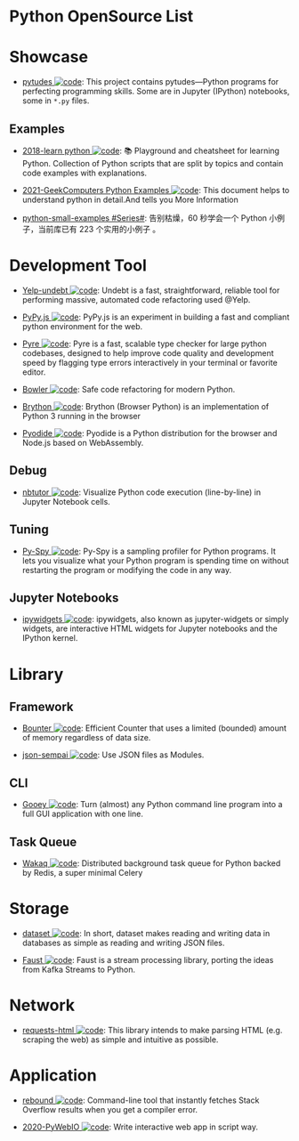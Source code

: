 # Python OpenSource List

# Showcase

- [pytudes ![code](https://martrix-usa.oss-accelerate.aliyuncs.com/logo/code.svg)](https://github.com/norvig/pytudes): This project contains pytudes—Python programs for perfecting programming skills. Some are in Jupyter (IPython) notebooks, some in `*.py` files.

## Examples

- [2018-learn python ![code](https://martrix-usa.oss-accelerate.aliyuncs.com/logo/code.svg)](https://github.com/trekhleb/learn-python): 📚 Playground and cheatsheet for learning Python. Collection of Python scripts that are split by topics and contain code examples with explanations.

- [2021-GeekComputers Python Examples ![code](https://martrix-usa.oss-accelerate.aliyuncs.com/logo/code.svg)](https://github.com/geekcomputers/Python): This document helps to understand python in detail.And tells you More Information

- [python-small-examples #Series#](https://github.com/jackzhenguo/python-small-examples): 告别枯燥，60 秒学会一个 Python 小例子，当前库已有 223 个实用的小例子 。

# Development Tool

- [Yelp-undebt ![code](https://martrix-usa.oss-accelerate.aliyuncs.com/logo/code.svg)](https://github.com/Yelp/undebt): Undebt is a fast, straightforward, reliable tool for performing massive, automated code refactoring used @Yelp.

- [PyPy.js ![code](https://martrix-usa.oss-accelerate.aliyuncs.com/logo/code.svg)](https://pypyjs.org/): PyPy.js is an experiment in building a fast and compliant python environment for the web.

- [Pyre ![code](https://martrix-usa.oss-accelerate.aliyuncs.com/logo/code.svg)](https://github.com/facebook/pyre-check): Pyre is a fast, scalable type checker for large python codebases, designed to help improve code quality and development speed by flagging type errors interactively in your terminal or favorite editor.

- [Bowler ![code](https://martrix-usa.oss-accelerate.aliyuncs.com/logo/code.svg)](https://pybowler.io/): Safe code refactoring for modern Python.

- [Brython ![code](https://martrix-usa.oss-accelerate.aliyuncs.com/logo/code.svg)](https://github.com/brython-dev/brython): Brython (Browser Python) is an implementation of Python 3 running in the browser

- [Pyodide ![code](https://martrix-usa.oss-accelerate.aliyuncs.com/logo/code.svg)](https://github.com/pyodide/pyodide): Pyodide is a Python distribution for the browser and Node.js based on WebAssembly.

## Debug

- [nbtutor ![code](https://martrix-usa.oss-accelerate.aliyuncs.com/logo/code.svg)](https://github.com/lgpage/nbtutor): Visualize Python code execution (line-by-line) in Jupyter Notebook cells.

## Tuning

- [Py-Spy ![code](https://martrix-usa.oss-accelerate.aliyuncs.com/logo/code.svg)](https://github.com/benfred/py-spy): Py-Spy is a sampling profiler for Python programs. It lets you visualize what your Python program is spending time on without restarting the program or modifying the code in any way.

## Jupyter Notebooks

- [ipywidgets ![code](https://martrix-usa.oss-accelerate.aliyuncs.com/logo/code.svg)](https://github.com/jupyter-widgets/ipywidgets): ipywidgets, also known as jupyter-widgets or simply widgets, are interactive HTML widgets for Jupyter notebooks and the IPython kernel.

# Library

## Framework

- [Bounter ![code](https://martrix-usa.oss-accelerate.aliyuncs.com/logo/code.svg)](https://github.com/RaRe-Technologies/bounter): Efficient Counter that uses a limited (bounded) amount of memory regardless of data size.

- [json-sempai ![code](https://martrix-usa.oss-accelerate.aliyuncs.com/logo/code.svg)](https://github.com/kragniz/json-sempai): Use JSON files as Modules.

## CLI

- [Gooey ![code](https://martrix-usa.oss-accelerate.aliyuncs.com/logo/code.svg)](https://github.com/chriskiehl/Gooey): Turn (almost) any Python command line program into a full GUI application with one line.

## Task Queue

- [Wakaq ![code](https://martrix-usa.oss-accelerate.aliyuncs.com/logo/code.svg)](https://github.com/wakatime/wakaq): Distributed background task queue for Python backed by Redis, a super minimal Celery

# Storage

- [dataset ![code](https://martrix-usa.oss-accelerate.aliyuncs.com/logo/code.svg)](https://github.com/pudo/dataset/blob/master/README.md): In short, dataset makes reading and writing data in databases as simple as reading and writing JSON files.

- [Faust ![code](https://martrix-usa.oss-accelerate.aliyuncs.com/logo/code.svg)](https://github.com/robinhood/faust): Faust is a stream processing library, porting the ideas from Kafka Streams to Python.

# Network

- [requests-html ![code](https://martrix-usa.oss-accelerate.aliyuncs.com/logo/code.svg)](https://github.com/kennethreitz/requests-html): This library intends to make parsing HTML (e.g. scraping the web) as simple and intuitive as possible.

# Application

- [rebound ![code](https://martrix-usa.oss-accelerate.aliyuncs.com/logo/code.svg)](https://github.com/shobrook/rebound): Command-line tool that instantly fetches Stack Overflow results when you get a compiler error.

- [2020-PyWebIO ![code](https://martrix-usa.oss-accelerate.aliyuncs.com/logo/code.svg)](https://cubox.pro/c/OMTHaA): Write interactive web app in script way.
